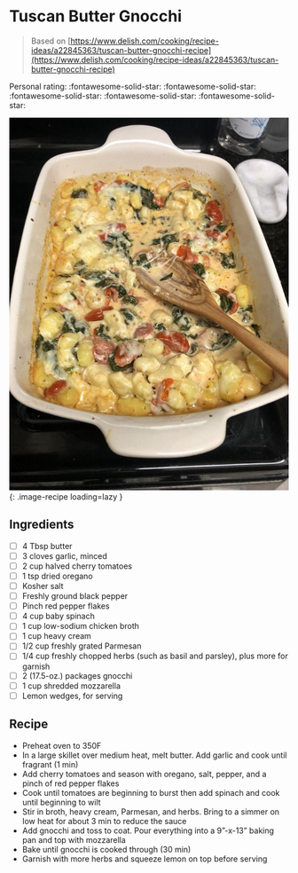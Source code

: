 # Tuscan Butter Gnocchi

> Based on [https://www.delish.com/cooking/recipe-ideas/a22845363/tuscan-butter-gnocchi-recipe](https://www.delish.com/cooking/recipe-ideas/a22845363/tuscan-butter-gnocchi-recipe)

<!-- {cts} rating=5; (User can specify rating on scale of 1-5) -->

Personal rating: :fontawesome-solid-star: :fontawesome-solid-star: :fontawesome-solid-star: :fontawesome-solid-star: :fontawesome-solid-star:

<!-- {cte} -->

<!-- {cts} name_image=tuscan_butter_gnocchi.jpg; (User can specify image name) -->

![tuscan_butter_gnocchi.jpg](./tuscan_butter_gnocchi.jpg){: .image-recipe loading=lazy }

<!-- {cte} -->

## Ingredients

- [ ] 4 Tbsp butter
- [ ] 3 cloves garlic, minced
- [ ] 2 cup halved cherry tomatoes
- [ ] 1 tsp dried oregano
- [ ] Kosher salt
- [ ] Freshly ground black pepper
- [ ] Pinch red pepper flakes
- [ ] 4 cup baby spinach
- [ ] 1 cup low-sodium chicken broth
- [ ] 1 cup heavy cream
- [ ] 1/2 cup freshly grated Parmesan
- [ ] 1/4 cup freshly chopped herbs (such as basil and parsley), plus more for garnish
- [ ] 2 (17.5-oz.) packages gnocchi
- [ ] 1 cup shredded mozzarella
- [ ] Lemon wedges, for serving

## Recipe

- Preheat oven to 350F
- In a large skillet over medium heat, melt butter. Add garlic and cook until fragrant (1 min)
- Add cherry tomatoes and season with oregano, salt, pepper, and a pinch of red pepper flakes
- Cook until tomatoes are beginning to burst then add spinach and cook until beginning to wilt
- Stir in broth, heavy cream, Parmesan, and herbs. Bring to a simmer on low heat for about 3 min to reduce the sauce
- Add gnocchi and toss to coat. Pour everything into a 9”-x-13” baking pan and top with mozzarella
- Bake until gnocchi is cooked through (30 min)
- Garnish with more herbs and squeeze lemon on top before serving
